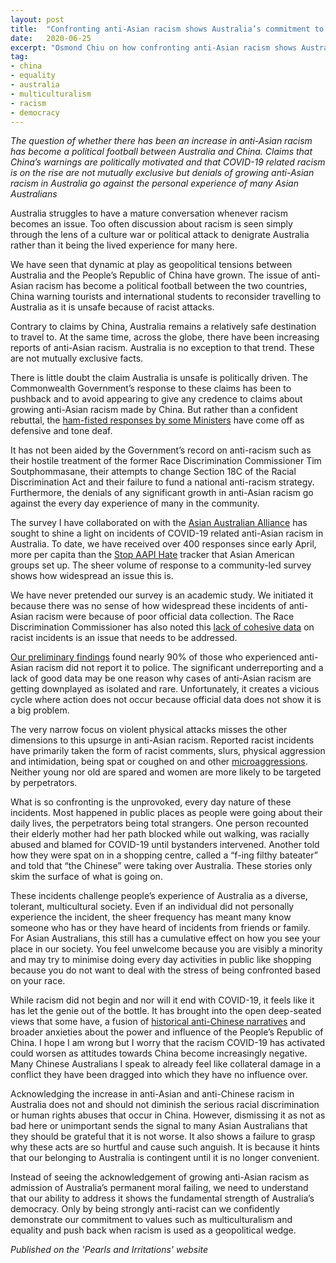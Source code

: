```yaml
---
layout: post
title:  "Confronting anti-Asian racism shows Australia’s commitment to democratic values."
date:   2020-06-25
excerpt: "Osmond Chiu on how confronting anti-Asian racism shows Australia’s commitment to democratic values.."
tag:
- china
- equality
- australia
- multiculturalism
- racism
- democracy
---
```


<i>The question of whether there has been an increase in anti-Asian racism has become a political football between Australia and China. Claims that China’s warnings are politically motivated and that COVID-19 related racism is on the rise are not mutually exclusive but denials of growing anti-Asian racism in Australia go against the personal experience of many Asian Australians</i>

Australia struggles to have a mature conversation whenever racism becomes an issue. Too often discussion about racism is seen simply through the lens of a culture war or political attack to denigrate Australia rather than it being the lived experience for many here.

We have seen that dynamic at play as geopolitical tensions between Australia and the People’s Republic of China have grown. The issue of anti-Asian racism has become a political football between the two countries, China warning tourists and international students to reconsider travelling to Australia as it is unsafe because of racist attacks.

Contrary to claims by China, Australia remains a relatively safe destination to travel to. At the same time, across the globe, there have been increasing reports of anti-Asian racism. Australia is no exception to that trend. These are not mutually exclusive facts.

There is little doubt the claim Australia is unsafe is politically driven. The Commonwealth Government’s response to these claims has been to pushback and to avoid appearing to give any credence to claims about growing anti-Asian racism made by China. But rather than a confident rebuttal, the <a href="https://junkee.com/alan-tudge-multiculturalism-masterchef/256943">ham-fisted responses by some Ministers</a> have come off as defensive and tone deaf.

It has not been aided by the Government’s record on anti-racism such as their hostile treatment of the former Race Discrimination Commissioner Tim Soutphommasane, their attempts to change Section 18C of the Racial Discrimination Act and their failure to fund a national anti-racism strategy. Furthermore, the denials of any significant growth in anti-Asian racism go against the every day experience of many in the community.

The survey I have collaborated on with the <a href="https://asianaustralianalliance.net/">Asian Australian Alliance</a> has sought to shine a light on incidents of COVID-19 related anti-Asian racism in Australia. To date, we have received over 400 responses since early April, more per capita than the <a href="http://www.asianpacificpolicyandplanningcouncil.org/stop-aapi-hate/">Stop AAPI Hate</a> tracker that Asian American groups set up. The sheer volume of response to a community-led survey shows how widespread an issue this is.

We have never pretended our survey is an academic study. We initiated it because there was no sense of how widespread these incidents of anti-Asian racism were because of poor official data collection. The Race Discrimination Commissioner has also noted this <a href="https://www.abc.net.au/news/2020-05-09/coronavirus-covid-19-racist-attacks-data-collection-strategy/12229162?nw=0">lack of cohesive data</a> on racist incidents is an issue that needs to be addressed.

<a href="http://diversityarts.org.au/not-virus-preliminary-findings-covid-19-racism-survey/">Our preliminary findings</a> found nearly 90% of those who experienced anti-Asian racism did not report it to police. The significant underreporting and a lack of good data may be one reason why cases of anti-Asian racism are getting downplayed as isolated and rare. Unfortunately, it creates a vicious cycle where action does not occur because official data does not show it is a big problem.

The very narrow focus on violent physical attacks misses the other dimensions to this upsurge in anti-Asian racism. Reported racist incidents have primarily taken the form of racist comments, slurs, physical aggression and intimidation, being spat or coughed on and other <a href="https://theconversation.com/many-small-microaggressions-add-up-to-something-big-50694">microaggressions</a>. Neither young nor old are spared and women are more likely to be targeted by perpetrators.

What is so confronting is the unprovoked, every day nature of these incidents. Most happened in public places as people were going about their daily lives, the perpetrators being total strangers. One person recounted their elderly mother had her path blocked while out walking, was racially abused and blamed for COVID-19 until bystanders intervened. Another told how they were spat on in a shopping centre, called a “f-ing filthy bateater” and told that “the Chinese” were taking over Australia. These stories only skim the surface of what is going on.

These incidents challenge people’s experience of Australia as a diverse, tolerant, multicultural society. Even if an individual did not personally experience the incident, the sheer frequency has meant many know someone who has or they have heard of incidents from friends or family. For Asian Australians, this still has a cumulative effect on how you see your place in our society. You feel unwelcome because you are visibly a minority and may try to minimise doing every day activities in public like shopping because you do not want to deal with the stress of being confronted based on your race.

While racism did not begin and nor will it end with COVID-19, it feels like it has let the genie out of the bottle. It has brought into the open deep-seated views that some have, a fusion of <a href="https://www.thechinastory.org/covid-19-racism-echoes-historical-anti-chinese-sentiment/">historical anti-Chinese narratives</a> and broader anxieties about the power and influence of the People’s Republic of China. I hope I am wrong but I worry that the racism COVID-19 has activated could worsen as attitudes towards China become increasingly negative. Many Chinese Australians I speak to already feel like collateral damage in a conflict they have been dragged into which they have no influence over.

Acknowledging the increase in anti-Asian and anti-Chinese racism in Australia does not and should not diminish the serious racial discrimination or human rights abuses that occur in China. However, dismissing it as not as bad here or unimportant sends the signal to many Asian Australians that they should be grateful that it is not worse. It also shows a failure to grasp why these acts are so hurtful and cause such anguish. It is because it hints that our belonging to Australia is contingent until it is no longer convenient.

Instead of seeing the acknowledgement of growing anti-Asian racism as admission of Australia’s permanent moral failing, we need to understand that our ability to address it shows the fundamental strength of Australia’s democracy. Only by being strongly anti-racist can we confidently demonstrate our commitment to values such as multiculturalism and equality and push back when racism is used as a geopolitical wedge.


<em>Published on the 'Pearls and Irritations' website</em>
